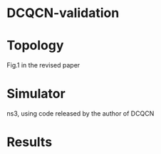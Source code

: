# DCQCN-validation
# Topology
Fig.1 in the revised paper
# Simulator 
ns3, using code released by the author of DCQCN
# Results
